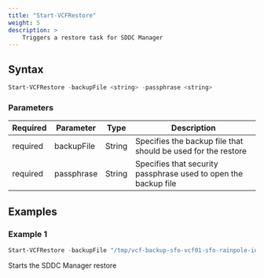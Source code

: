 ```yaml
---
title: "Start-VCFRestore"
weight: 5
description: >
    Triggers a restore task for SDDC Manager
---
```


## Syntax
``` powershell
Start-VCFRestore -backupFile <string> -passphrase <string>
```

### Parameters

| Required | Parameter  | Type     |  Description                                                    |
| ---------| -----------|----------| --------------------------------------------------------------- |
| required | backupFile | String   | Specifies the backup file that should be used for the restore   | 
| required | passphrase | String   | Specifies that security passphrase used to open the backup file | 

## Examples
### Example 1
``` powershell
Start-VCFRestore -backupFile "/tmp/vcf-backup-sfo-vcf01-sfo-rainpole-io-2020-04-20-14-37-25.tar.gz" -passphrase "VMw@re1!VMw@re1!"
```
Starts the SDDC Manager restore